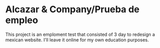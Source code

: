 # Alcazar & Company/Prueba de empleo

This project is an emploment test that consisted of 3 day to redesign a mexican website. I'll leave it online for my own education purposes.

